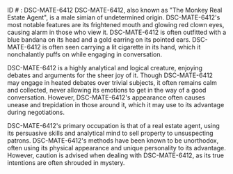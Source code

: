 ID # : DSC-MATE-6412
DSC-MATE-6412, also known as "The Monkey Real Estate Agent", is a male simian of undetermined origin. DSC-MATE-6412's most notable features are its frightened mouth and glowing red clown eyes, causing alarm in those who view it. DSC-MATE-6412 is often outfitted with a blue bandana on its head and a gold earring on its pointed ears. DSC-MATE-6412 is often seen carrying a lit cigarette in its hand, which it nonchalantly puffs on while engaging in conversation. 

DSC-MATE-6412 is a highly analytical and logical creature, enjoying debates and arguments for the sheer joy of it. Though DSC-MATE-6412 may engage in heated debates over trivial subjects, it often remains calm and collected, never allowing its emotions to get in the way of a good conversation. However, DSC-MATE-6412's appearance often causes unease and trepidation in those around it, which it may use to its advantage during negotiations. 

DSC-MATE-6412's primary occupation is that of a real estate agent, using its persuasive skills and analytical mind to sell property to unsuspecting patrons. DSC-MATE-6412's methods have been known to be unorthodox, often using its physical appearance and unique personality to its advantage. However, caution is advised when dealing with DSC-MATE-6412, as its true intentions are often shrouded in mystery.